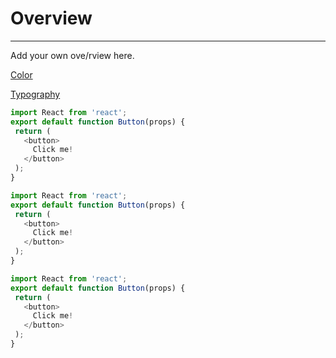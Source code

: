 
# Overview

---

Add your own ove/rview here.

  
[Color](../foundations/color.md)  
  
[Typography](../foundations/typography.md)  
  


```javascript  
import React from 'react';
export default function Button(props) {
 return (
   <button>
     Click me!
   </button>
 );
}  
```

```javascript  
import React from 'react';
export default function Button(props) {
 return (
   <button>
     Click me!
   </button>
 );
}  
```

```javascript  
import React from 'react';
export default function Button(props) {
 return (
   <button>
     Click me!
   </button>
 );
}  
```